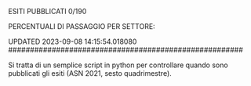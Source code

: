 ESITI PUBBLICATI 0/190 

PERCENTUALI DI PASSAGGIO PER SETTORE:

UPDATED 2023-09-08 14:15:54.018080
###################################################### 

Si tratta di un semplice script in python per controllare quando sono pubblicati gli esiti (ASN 2021, sesto quadrimestre).

